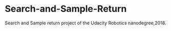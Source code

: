 # Search-and-Sample-Return
Search and Sample return project of the Udacity Robotics nanodegree,2018.
